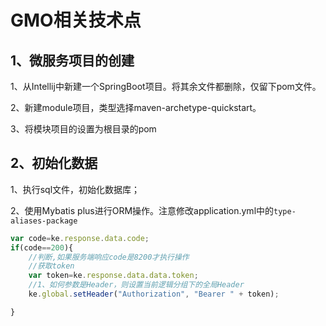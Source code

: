 # GMO相关技术点

## 1、微服务项目的创建

1、从Intellij中新建一个SpringBoot项目。将其余文件都删除，仅留下pom文件。

2、新建module项目，类型选择maven-archetype-quickstart。

3、将模块项目的<parent/>设置为根目录的pom

## 2、初始化数据

1、执行sql文件，初始化数据库；

2、使用Mybatis plus进行ORM操作。注意修改application.yml中的`type-aliases-package`

```javascript
var code=ke.response.data.code;
if(code==200){
    //判断,如果服务端响应code是8200才执行操作
    //获取token
    var token=ke.response.data.data.token;
    //1、如何参数是Header，则设置当前逻辑分组下的全局Header
    ke.global.setHeader("Authorization", "Bearer " + token);

}
```